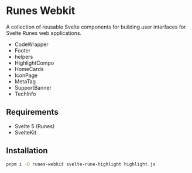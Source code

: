 # Runes Webkit

A collection of reusable Svelte components for building user interfaces for Svelte Runes web applications.

- CodeWrapper
- Footer
- helpers
- HighlightCompo
- HomeCards
- IconPage
- MetaTag
- SupportBanner
- TechInfo


## Requirements

- Svelte 5 (Runes)
- SvelteKit

## Installation

```sh
pnpm i -D runes-webkit svelte-rune-highlight highlight.js
```